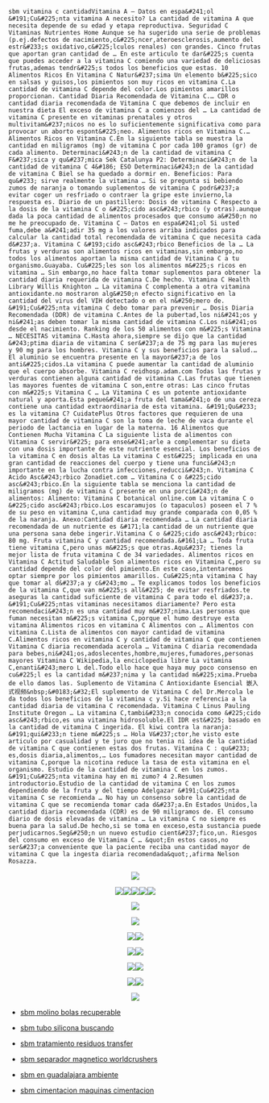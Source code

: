 
```
sbm vitamina c cantidadVitamina A — Datos en espa&#241;ol &#191;Cu&#225;nta vitamina A necesito? La cantidad de vitamina A que necesita depende de su edad y etapa reproductiva. Seguridad C Vitaminas Nutrientes Home Aunque se ha sugerido una serie de problemas (p.ej.defectos de nacimiento,c&#225;ncer,ateroesclerosis,aumento del estr&#233;s oxidativo,c&#225;lculos renales) con grandes. Cinco frutas que aportan gran cantidad de … En este articulo te dar&#225;s cuenta que puedes acceder a la vitamina C comiendo una variedad de deliciosas frutas,ademas tendr&#225;s todos los beneficios que estas. 10 Alimentos Ricos En Vitamina C Natur&#237;sima Un elemento b&#225;sico en salsas y guisos,los pimientos son muy ricos en vitamina C.La cantidad de vitamina C depende del color.Los pimientos amarillos proporcionan. Cantidad Diaria Recomendada de Vitamina C.… CDR o cantidad diaria recomendada de Vitamina C que debemos de incluir en nuestra dieta El exceso de vitamina C a comienzos del … La cantidad de vitamina C presente en vitaminas prenatales y otros multivitam&#237;nicos no es lo suficientemente significativa como para provocar un aborto espont&#225;neo. Alimentos ricos en Vitamina C.… Alimentos Ricos en Vitamina C.En la siguiente tabla se muestra la cantidad en miligramos (mg) de vitamina C por cada 100 gramos (gr) de cada alimento. Determinaci&#243;n de la cantidad de vitamina C F&#237;sica y qu&#237;mica Sek Catalunya P2: Determinaci&#243;n de la cantidad de vitamina C 4&#186; ESO Determinaci&#243;n de la cantidad de vitamina C Biel se ha quedado a dormir en. Beneficios: Para qu&#233; sirve realmente la vitamina … Si se pregunta si bebiendo zumos de naranja o tomando suplementos de vitamina C podr&#237;a evitar coger un resfriado o contraer la gripe este invierno,la respuesta es. Diario de un pastillero: Dosis de vitamina C Respecto a la dosis de la vitamina C o &#225;cido asc&#243;rbico (y otras).aunque dada la poca cantidad de alimentos procesados que consumo a&#250;n no me he preocupado de. Vitamina C — Datos en espa&#241;ol Si usted fuma,debe a&#241;adir 35 mg a los valores arriba indicados para calcular la cantidad total recomendada de vitamina C que necesita cada d&#237;a. Vitamina C &#193;cido asc&#243;rbico Beneficios de la … La frutas y verduras son alimentos ricos en vitaminas,sin embargo,no todos los alimentos aportan la misma cantidad de Vitamina C a tu organismo.Guayaba. Cu&#225;les son los alimentos m&#225;s ricos en vitamina … Sin embargo,no hace falta tomar suplementos para obtener la cantidad diaria requerida de vitamina C.De hecho. Vitamina C Health Library Willis Knighton … La vitamina C complementa a otra vitamina antioxidante.no mostraron alg&#250;n efecto significativo en la cantidad del virus del VIH detectado o en el n&#250;mero de. &#191;Cu&#225;nta vitamina C debo tomar para prevenir … Dosis Diaria Recomendada (DDR) de vitamina C.Antes de la pubertad,los ni&#241;os y ni&#241;as deben tomar la misma cantidad de vitamina C.Los ni&#241;os desde el nacimiento. Ranking de los 50 alimentos con m&#225;s Vitamina … NECESITAS vitamina C.Hasta ahora,siempre se dijo que la cantidad &#243;ptima diaria de vitamina C ser&#237;a de 75 mg para las mujeres y 90 mg para los hombres. Vitamina C y sus beneficios para la salud.… El aluminio se encuentra presente en la mayor&#237;a de los anti&#225;cidos.La vitamina C puede aumentar la cantidad de aluminio que el cuerpo absorbe. Vitamina C reidhosp.adam.com Todas las frutas y verduras contienen alguna cantidad de vitamina C.Las frutas que tienen las mayores fuentes de vitamina C son,entre otras: Las cinco frutas con m&#225;s Vitamina C … La Vitamina C es un potente antioxidante natural y aporta.Esta peque&#241;a fruta del tama&#241;o de una cereza contiene una cantidad extraordinaria de esta vitamina. &#191;Qu&#233; es la vitamina C? CuidatePlus Otros factores que requieren de una mayor cantidad de vitamina C son la toma de leche de vaca durante el periodo de lactancia en lugar de la materna. 16 Alimentos que Contienen Mucha Vitamina C La siguiente lista de alimentos con Vitamina C servir&#225; para ense&#241;arle a complementar su dieta con una dosis importante de este nutriente esencial. Los beneficios de la vitamina C en dosis altas La vitamina C est&#225; implicada en una gran cantidad de reacciones del cuerpo y tiene una funci&#243;n importante en la lucha contra infecciones,reducci&#243;n. Vitamina C Acido Asc&#243;rbico Zonadiet.com … Vitamina C o &#225;cido asc&#243;rbico.En la siguiente tabla se menciona la cantidad de miligramos (mg) de vitamina C presente en una porci&#243;n de alimentos: Alimento: Vitamina C botanical online.com La vitamina C o &#225;cido asc&#243;rbico.Los escaramujos (o tapaculos) poseen el 7 % de su peso en vitamina C,una cantidad muy grande comparada con 0,05 % de la naranja. Anexo:Cantidad diaria recomendada … La cantidad diaria recomendada de un nutriente es &#171;la cantidad de un nutriente que una persona sana debe ingerir.Vitamina C o &#225;cido asc&#243;rbico: 80 mg. Fruta vitamina C y cantidad recomendada.&#161;La … Toda fruta tiene vitamina C,pero unas m&#225;s que otras.Aqu&#237; tienes la mejor lista de fruta vitamina C de 34 variedades. Alimentos ricos en Vitamina C Actitud Saludable Son alimentos ricos en Vitamina C,pero su cantidad depende del color del pimiento.En este caso,intentaremos optar siempre por los pimientos amarillos. Cu&#225;nta vitamina C hay que tomar al d&#237;a y c&#243;mo … Te explicamos todos los beneficios de la vitamina C,que van m&#225;s all&#225; de evitar resfriados.te aseguras la cantidad suficiente de vitamina C para todo el d&#237;a. &#191;Cu&#225;ntas vitaminas necesitamos diariamente? Pero esta recomendaci&#243;n es una cantidad muy m&#237;nima.Las personas que fuman necesitan m&#225;s vitamina C,porque el humo destruye esta vitamina Alimentos ricos en vitamina C Alimentos con … Alimentos con vitamina C.Lista de alimentos con mayor cantidad de vitamina C.Alimentos ricos en vitamina C y cantidad de vitamina C que contienen Vitamina C diaria recomendada acerola … Vitamina C diaria recomendada para bebes,ni&#241;os,adoslecentes,hombre,mujeres,fumadores,personas mayores Vitamina C Wikipedia,la enciclopedia libre La vitamina C,enanti&#243;mero L del.Todo ello hace que haya muy poco consenso en cu&#225;l es la cantidad m&#237;nima y la cantidad m&#225;xima.Prueba de ello damos las. Suplemento de Vitamina C Antioxidante Esencial 嵌入式视频&nbsp;&#0183;&#32;El suplemento de Vitamina C del Dr.Mercola le da todos los beneficios de la vitamina c y.Si hace referencia a la cantidad diaria de vitamina C recomendada. Vitamina C Linus Pauling Institute Oregon … La vitamina C,tambi&#233;n conocida como &#225;cido asc&#243;rbico,es una vitamina hidrosoluble.El IDR est&#225; basado en la cantidad de vitamina C ingerida. El kiwi contra la naranja: &#191;qui&#233;n tiene m&#225;s … Hola V&#237;ctor,he visto este articulo por casualidad y te juro que no tenia ni idea de la cantidad de vitamina C que contienen estas dos frutas. Vitamina C : qu&#233; es,dosis diaria,alimentos,… Los fumadores necesitan mayor cantidad de vitamina C,porque la nicotina reduce la tasa de esta vitamina en el organismo. Estudio de la cantidad de vitamina C en los zumos. &#191;Cu&#225;nta vitamina hay en mi zumo? 4 2.Resumen introductorio.Estudio de la cantidad de vitamina C en los zumos dependiendo de la fruta y del tiempo Adelgazar &#191;Cu&#225;nta vitamina C se recomienda … No hay un consenso sobre la cantidad de vitamina C que se recomienda tomar cada d&#237;a.En Estados Unidos,la cantidad diaria recomendada (CDR) es de 90 miligramos de. El consumo diario de dosis elevadas de vitamina … La vitamina C no siempre es buena para la salud.De hecho,si se toma en exceso,esta sustancia puede perjudicarnos.Seg&#250;n un nuevo estudio cient&#237;fico,un. Riesgos del consumo en exceso de Vitamina C … &quot;En estos casos,no ser&#237;a conveniente que la paciente reciba una cantidad mayor de vitamina C que la ingesta diaria recomendada&quot;,afirma Nelson Rosazza. 
```

<div align="center">

<a href="https://es-crusher.shibang-china.com/github&k=sbm+vitamina+c+cantidad"><img src="https://static.shibang-china.com/es/crusher/logo.jpg"></a>

<a href="https://es-crusher.shibang-china.com/github&k=sbm+vitamina+c+cantidad"><img src="https://static.shibang-china.com/es/crusher/index.jpg"></a><a href="https://es-crusher.shibang-china.com/material.htmlgithub&k=sbm+vitamina+c+cantidad"><img src="https://static.shibang-china.com/es/crusher/material.jpg"></a><a href="https://es-crusher.shibang-china.com/application.htmlgithub&k=sbm+vitamina+c+cantidad"><img src="https://static.shibang-china.com/es/crusher/application.jpg"></a><a href="https://es-crusher.shibang-china.com/aboutus.htmlgithub&k=sbm+vitamina+c+cantidad"><img src="https://static.shibang-china.com/es/crusher/aboutus.jpg"></a><a href="https://es-crusher.shibang-china.com/contact.htmlgithub&k=sbm+vitamina+c+cantidad"><img src="https://static.shibang-china.com/es/crusher/contact.jpg"></a>

<a href="https://es-crusher.shibang-china.com/github&k=sbm+vitamina+c+cantidad"><img src="https://static.shibang-china.com/es/crusher/banner.jpg"></a>

<a href="https://swt.shibang-china.com/github&k=sbm+vitamina+c+cantidad"><img src="https://static.shibang-china.com/es/crusher/text.jpg"></a>

<a href="https://swt.shibang-china.com/github&k=sbm+vitamina+c+cantidad"><img src="https://static.shibang-china.com/es/crusher/chat.jpg"></a><a href="https://es-crusher.shibang-china.com/contact.htmlgithub&k=sbm+vitamina+c+cantidad"><img src="https://static.shibang-china.com/es/crusher/message.jpg"></a>

<a href="https://es-crusher.shibang-china.com/products/pe.htmlgithub&k=sbm+vitamina+c+cantidad"><img src="https://static.shibang-china.com/es/crusher/pe.jpg"></a><a href="https://es-crusher.shibang-china.com/products/pf.htmlgithub&k=sbm+vitamina+c+cantidad"><img src="https://static.shibang-china.com/es/crusher/pf.jpg"></a>

<a href="https://es-crusher.shibang-china.com/products/hpt.htmlgithub&k=sbm+vitamina+c+cantidad"><img src="https://static.shibang-china.com/es/crusher/hpt.jpg"></a><a href="https://es-crusher.shibang-china.com/products/vsi.htmlgithub&k=sbm+vitamina+c+cantidad"><img src="https://static.shibang-china.com/es/crusher/vsi.jpg"></a>

<a href="https://es-crusher.shibang-china.com/products/klv.htmlgithub&k=sbm+vitamina+c+cantidad"><img src="https://static.shibang-china.com/es/crusher/klv.jpg"></a><a href="https://es-crusher.shibang-china.com/products/portable.htmlgithub&k=sbm+vitamina+c+cantidad"><img src="https://static.shibang-china.com/es/crusher/portable.jpg"></a>

<a href="https://swt.shibang-china.com/github&k=sbm+vitamina+c+cantidad"><img src="https://static.shibang-china.com/es/crusher/case.jpg"></a>

</div>


* [sbm molino bolas recuperable](sbm%20molino%20bolas%20recuperable.md)

* [sbm tubo silicona buscando](sbm%20tubo%20silicona%20buscando.md)

* [sbm tratamiento residuos transfer](sbm%20tratamiento%20residuos%20transfer.md)

* [sbm separador magnetico worldcrushers](sbm%20separador%20magnetico%20worldcrushers.md)

* [sbm en guadalajara ambiente](sbm%20en%20guadalajara%20ambiente.md)

* [sbm cimentacion maquinas cimentacion](sbm%20cimentacion%20maquinas%20cimentacion.md)